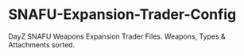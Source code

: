 # SNAFU-Expansion-Trader-Config
DayZ SNAFU Weapons Expansion Trader Files. Weapons, Types & Attachments sorted.
